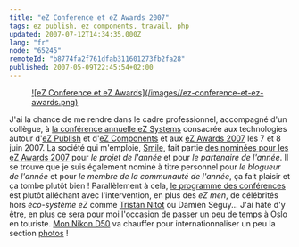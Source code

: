```yaml
---
title: "eZ Conference et eZ Awards 2007"
tags: ez publish, ez components, travail, php
updated: 2007-07-12T14:34:35.000Z
lang: "fr"
node: "65245"
remoteId: "b8774fa2f761dfab311601273fb2fa28"
published: 2007-05-09T22:45:54+02:00
---
```

 


<figure class="object-center"><a href="http://ez.no/company/events/conference">![eZ Conference et eZ Awards](/images//ez-conference-et-ez-awards.png)</a></figure>

J'ai la chance de me rendre dans le cadre professionnel, accompagné d'un collègue, à [la conférence annuelle eZ Systems](http://ez.no/company/events/conference) consacrée aux technologies autour d'[eZ Publish](/tag/ez-publish) et d'[eZ Components](/tag/ez-components) et aux [eZ Awards 2007](http://ez.no/company/events/conference/ez_awards_2007) les 7 et 8 juin 2007. La société qui m'emploie, [Smile](http://www.smile.fr/), fait partie [des nominées pour les eZ Awards 2007](http://ez.no/company/news/nominees_for_ez_awards_2007) pour *le projet de l'année* et pour *le partenaire de l'année*. Il se trouve que je suis également nominé à titre personnel pour *le blogueur de l'année* et pour *le membre de la communauté de l'année*, ça fait plaisir et ça tombe plutôt bien ! Parallèlement à cela, [le programme des conférences](http://ez.no/company/events/conference/schedule_and_speakers) est plutôt alléchant avec l'intervention, en plus des *eZ men*, de célébrités hors *éco-système eZ* comme [Tristan Nitot](http://standblog.org/blog/) ou Damien Seguy... J'ai hâte d'y être, en plus ce sera pour moi l'occasion de passer un peu de temps à Oslo en touriste. [Mon Nikon D50](/post/nikon-d50-noir) va chauffer pour internationnaliser un peu la section [photos](http://photos.pwet.fr) !


